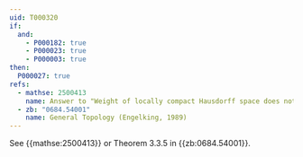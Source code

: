 ```yaml
---
uid: T000320
if:
  and:
    - P000182: true
    - P000023: true
    - P000003: true
then:
  P000027: true
refs:
  - mathse: 2500413
    name: Answer to "Weight of locally compact Hausdorff space does not exceed its cardinality"
  - zb: "0684.54001"
    name: General Topology (Engelking, 1989)
---
```


See {{mathse:2500413}} or Theorem 3.3.5 in {{zb:0684.54001}}.
